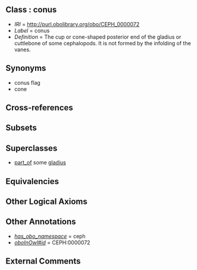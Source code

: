 
## Class : conus

 * *IRI* = http://purl.obolibrary.org/obo/CEPH_0000072
 * *Label* = conus
 * *Definition* = The cup or cone-shaped posterior end of the gladius or cuttlebone of some cephalopods. It is not formed by the infolding of the vanes.

## Synonyms

 * conus flag
 * cone

## Cross-references


## Subsets


## Superclasses

 * [part_of](../../BFO/50/BFO_0000050.md) some [gladius](../../CEPH/24/CEPH_0000124.md)

## Equivalencies


## Other Logical Axioms


## Other Annotations

 * *[has_obo_namespace](../../ce/oboInOwl#hasOBONamespace.md)* = ceph
 * *[oboInOwl#id](../../id/oboInOwl#id.md)* = CEPH:0000072

## External Comments

